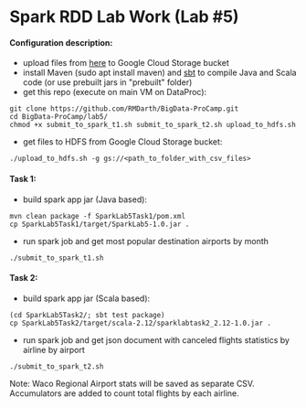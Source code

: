 
# Spark RDD Lab Work (Lab #5)

#### Configuration description:
 - upload files from [here](https://www.kaggle.com/usdot/flight-delays) to Google Cloud Storage bucket
 - install Maven (sudo apt install maven) and [sbt](https://www.scala-sbt.org/1.x/docs/Installing-sbt-on-Linux.html) to compile Java and Scala code (or use prebuilt jars in "prebuilt" folder)
 - get this repo (execute on main VM on DataProc):
```
git clone https://github.com/RMDarth/BigData-ProCamp.git
cd BigData-ProCamp/lab5/
chmod +x submit_to_spark_t1.sh submit_to_spark_t2.sh upload_to_hdfs.sh
```
- get files to HDFS from Google Cloud Storage bucket:
```
./upload_to_hdfs.sh -g gs://<path_to_folder_with_csv_files>
```

#### Task 1:
- build spark app jar (Java based):
```
mvn clean package -f SparkLab5Task1/pom.xml
cp SparkLab5Task1/target/SparkLab5-1.0.jar .
```
- run spark job and get most popular destination airports by month
```
./submit_to_spark_t1.sh
```

#### Task 2:
- build spark app jar (Scala based):
```
(cd SparkLab5Task2/; sbt test package)
cp SparkLab5Task2/target/scala-2.12/sparklabtask2_2.12-1.0.jar .
```
- run spark job and get json document with canceled flights statistics by airline by airport
```
./submit_to_spark_t2.sh
```
Note: Waco Regional Airport stats will be saved as separate CSV. Accumulators are added to count total flights by each airline.
